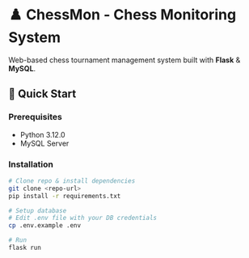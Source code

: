 # ♟️ ChessMon - Chess Monitoring System

Web-based chess tournament management system built with **Flask** & **MySQL**.

## 🚀 Quick Start

### Prerequisites

- Python 3.12.0
- MySQL Server

### Installation

```bash
# Clone repo & install dependencies
git clone <repo-url>
pip install -r requirements.txt

# Setup database
# Edit .env file with your DB credentials
cp .env.example .env

# Run
flask run
